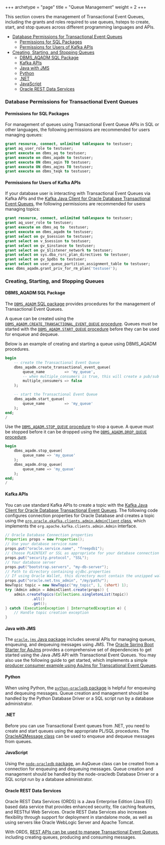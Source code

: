 +++
archetype = "page"
title = "Queue Management"
weight = 2
+++

This section covers the management of Transactional Event Queues, including the grants and roles required to use queues, hsteps to create, start, and stop queues across different programming languages and APIs.

* [Database Permissions for Transactional Event Queues](#database-permissions-for-transactional-event-queues)
  * [Permissions for SQL Packages](#permissions-for-sql-packages)
  * [Permissions for Users of Kafka APIs](#permissions-for-users-of-kafka-apis)
* [Creating, Starting, and Stopping Queues](#creating-starting-and-stopping-queues)
  * [DBMS_AQADM SQL Package](#dbms_aqadm-sql-package)
  * [Kafka APIs](#kafka-apis)
  * [Java with JMS](#java-with-jms)
  * [Python](#python)
  * [.NET](#net)
  * [JavaScript](#javascript)
  * [Oracle REST Data Services](#oracle-rest-data-services)



### Database Permissions for Transactional Event Queues

#### Permissions for SQL Packages

For management of queues using Transactional Event Queue APIs in SQL or other languages, the following permissions are recommended for users managing  queues:

```sql
grant resource, connect, unlimited tablespace to testuser;
grant aq_user_role to testuser;
grant execute on dbms_aq to testuser;
grant execute on dbms_aqadm to testuser;
grant execute ON dbms_aqin TO testuser;
grant execute ON dbms_aqjms TO testuser;
grant execute on dbms_teqk to testuser;
```

#### Permissions for Users of Kafka APIs

If your database user is interacting with Transactional Event Queues via Kafka APIs and the [Kafka Java Client for Oracle Database Transactional Event Queues](https://github.com/oracle/okafka), the following permissions are recommended for users managing topics:

```sql
grant resource, connect, unlimited tablespace to testuser;
grant aq_user_role to testuser;
grant execute on dbms_aq to  testuser;
grant execute on dbms_aqadm to testuser;
grant select on gv_$session to testuser;
grant select on v_$session to testuser;
grant select on gv_$instance to testuser;
grant select on gv_$listener_network to testuser;
grant select on sys.dba_rsrc_plan_directives to testuser;
grant select on gv_$pdbs to testuser;
grant select on user_queue_partition_assignment_table to testuser;
exec dbms_aqadm.grant_priv_for_rm_plan('testuser');
```

### Creating, Starting, and Stopping Queues

#### DBMS_AQADM SQL Package

The [`DBMS_AQADM` SQL package](https://docs.oracle.com/en/database/oracle/oracle-database/23/arpls/DBMS_AQADM.html) provides procedures for the management of Transactional Event Queues.

A queue can be created using the [`DBMS_AQADM.CREATE_TRANSACTIONAL_EVENT_QUEUE` procedure](https://docs.oracle.com/en/database/oracle/oracle-database/23/arpls/DBMS_AQADM.html#GUID-6841A667-1021-4E5C-8567-F71913AA4773). Queues must be started with the [`DBMS_AQADM.START_QUEUE` procedure](https://docs.oracle.com/en/database/oracle/oracle-database/23/arpls/DBMS_AQADM.html#GUID-EED83332-40B1-4B0A-9E50-AC006A1A0615) before they can be used for enqueue and dequeue.

Below is an example of creating and starting a queue using DBMS_AQADM procedures.

```sql
begin
    -- create the Transactional Event Queue
    dbms_aqadm.create_transactional_event_queue(
        queue_name         => 'my_queue',
        -- when multiple_consumers is true, this will create a pub/sub "topic" - the default is false.
        multiple_consumers => false
    );

    -- start the Transactional Event Queue
    dbms_aqadm.start_queue(
        queue_name         => 'my_queue'
    );
end;
/
```

Use the [`DBMS_AQADM.STOP_QUEUE` procedure](https://docs.oracle.com/en/database/oracle/oracle-database/23/arpls/DBMS_AQADM.html#GUID-14EADFE9-D7C3-472D-895D-861BB5570EED) to stop a queue. A queue must be stopped before it can be dropped using the [`DBMS_AQADM.DROP_QUEUE` procedure](https://docs.oracle.com/en/database/oracle/oracle-database/23/arpls/DBMS_AQADM.html#GUID-167A1A71-C8CB-48B4-B1B0-C98825BDE25F).

```sql
begin
    dbms_aqadm.stop_queue(
        queue_name => 'my_queue'
    );
    dbms_aqadm.drop_queue(
        queue_name => 'my_queue'
    );
end;
/
```

#### Kafka APIs

You can use standard Kafka APIs to create a topic with the [Kafka Java Client for Oracle Database Transactional Event Queues](https://github.com/oracle/okafka). The following code configures connection properties for Oracle Database and creates a topic using the [`org.oracle.okafka.clients.admin.AdminClient` class](https://mvnrepository.com/artifact/com.oracle.database.messaging/okafka), which implements the `org.apache.kafka.clients.admin.Admin` interface.

```java
// Oracle Database Connection properties
Properties props = new Properties();
// Use your database service name
props.put("oracle.service.name", "freepdb1");
// Choose PLAINTEXT or SSL as appropriate for your database connection
props.put("security.protocol", "SSL");
// Your database server 
props.put("bootstrap.servers", "my-db-server");
// Path to directory containing ojdbc.properties
// If using Oracle Wallet, this directory must contain the unzipped wallet
props.put("oracle.net.tns_admin", "/my/path/");
NewTopic topic = new NewTopic("my_topic", 1, (short) 1);
try (Admin admin = AdminClient.create(props)) {
    admin.createTopics(Collections.singletonList(topic))
            .all()
            .get();
} catch (ExecutionException | InterruptedException e) {
    // Handle topic creation exception
}
```

#### Java with JMS

The [`oracle.jms` Java package](https://docs.oracle.com/en/database/oracle/oracle-database/23/jajms/index.html) includes several APIs for managing queues, enqueuing, and dequeuing messages using JMS. The [Oracle Spring Boot Starter for AqJms](https://mvnrepository.com/artifact/com.oracle.database.spring/oracle-spring-boot-starter-aqjms) provides a comprehensive set of dependencies to get started using the Java JMS API with Transactional Event Queues. You may also use the following guide to get started, which implements a simple [producer consumer example using AqJms for Transcational Event Queues](https://medium.com/@anders.swanson.93/use-jms-for-asynchronous-messaging-in-spring-boot-d67f8349c7c4).

#### Python

When using Python, the [`python-oracledb` package](https://python-oracledb.readthedocs.io/en/latest/api_manual/aq.html#aq) is helpful for enqueuing and dequeuing messages. Queue creation and management should be handled by the Python Database Driver or a SQL script run by a database administrator.

#### .NET

Before you can use Transactional Event queues from .NET, you need to create and start queues using the appropriate PL/SQL procedures. The [OracleAQMessage class](https://docs.oracle.com/en/database/oracle/oracle-database/23/odpnt/aq-classes.html#ODPNT-GUID-4DBB419A-BCE1-467C-BA28-3611F3E012CA) can be used to enqueue and dequeue messages from queues.

#### JavaScript

Using the [`node-oracledb` package](https://node-oracledb.readthedocs.io/en/latest/api_manual/aq.html), an AqQueue class can be created from a connection for enqueuing and dequeuing messages. Queue creation and management should be handled by the node-oracledb Database Driver or a SQL script run by a database administrator.

#### Oracle REST Data Services

Oracle REST Data Services (ORDS) is a Java Enterprise Edition (Java EE) based data service that provides enhanced security, file caching features, and RESTful Web Services. Oracle REST Data Services also increases flexibility through support for deployment in standalone mode, as well as using servers like Oracle WebLogic Server and Apache Tomcat.

With ORDS, [REST APIs can be used to manage Transactional Event Queues](https://docs.oracle.com/en/database/oracle/oracle-rest-data-services/24.3/orrst/api-oracle-transactional-event-queues.html), including creating queues, producing and consuming messages.
